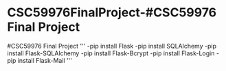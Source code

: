 # CSC59976FinalProject-#CSC59976 Final Project
#CSC59976 Final Project
'''
-pip install Flask
-pip install SQLAlchemy
-pip install Flask-SQLAlchemy
-pip install Flask-Bcrypt
-pip install Flask-Login
-pip install Flask-Mail
'''
